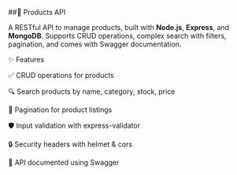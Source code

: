 ##🛒 Products API

A RESTful API to manage products, built with **Node.js**, **Express**, and **MongoDB**.
Supports CRUD operations, complex search with filters, pagination, and comes with Swagger documentation.

✨ Features

✅ CRUD operations for products

🔍 Search products by name, category, stock, price

📄 Pagination for product listings

🛡 Input validation with express-validator

🔒 Security headers with helmet & cors

📑 API documented using Swagger